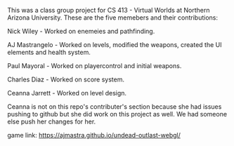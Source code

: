 This was a class group project for CS 413 - Virtual Worlds at Northern Arizona University. These are the five memebers and their contributions:

Nick Wiley - Worked on enemeies and pathfinding.

AJ Mastrangelo - Worked on levels, modified the weapons, created the UI elements and health system.

Paul Mayoral - Worked on playercontrol and initial weapons.

Charles Diaz - Worked on score system.

Ceanna Jarrett - Worked on level design.

Ceanna is not on this repo's contributer's section because she had issues pushing to github but she did work on this project as well. We had someone else push her changes for her.

game link: https://ajmastra.github.io/undead-outlast-webgl/
